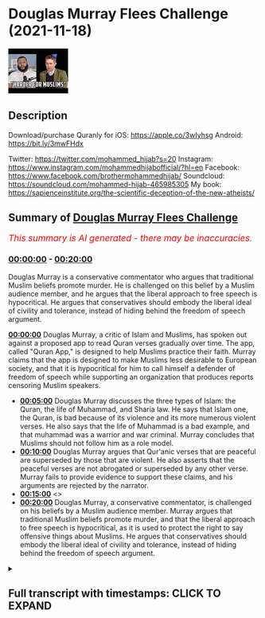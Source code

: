 # Douglas Murray Flees Challenge (2021-11-18)

![alt Douglas Murray Flees Challenge](QK2p2GdD7cs.jpg "Douglas Murray Flees Challenge")

## Description

Download/purchase Quranly for iOS: https://apple.co/3wIyhsg Android: https://bit.ly/3mwFHdx 

Twitter: https://twitter.com/mohammed_hijab?s=20
Instagram: https://www.instagram.com/mohammedhijabofficial/?hl=en
Facebook: https://www.facebook.com/brothermohammedhijab/
Soundcloud: https://soundcloud.com/mohammed-hijab-465985305
My book: https://sapienceinstitute.org/the-scientific-deception-of-the-new-atheists/

## Summary of [Douglas Murray Flees Challenge](https://www.youtube.com/watch?v=QK2p2GdD7cs)


*<span style="color:red; font-size:125%">This summary is AI generated - there may be inaccuracies</span>. [](/)*

### [00:00:00](https://www.youtube.com/watch?v=QK2p2GdD7cs&t=0) - [00:20:00](https://www.youtube.com/watch?v=QK2p2GdD7cs&t=1200)

Douglas Murray is a conservative commentator who argues that traditional Muslim beliefs promote murder. He is challenged on this belief by a Muslim audience member, and he argues that the liberal approach to free speech is hypocritical. He argues that conservatives should embody the liberal ideal of civility and tolerance, instead of hiding behind the freedom of speech argument.

**[00:00:00](https://www.youtube.com/watch?v=QK2p2GdD7cs&t=0)** Douglas Murray, a critic of Islam and Muslims, has spoken out against a proposed app to read Quran verses gradually over time. The app, called "Quran App," is designed to help Muslims practice their faith. Murray claims that the app is designed to make Muslims less desirable to European society, and that it is hypocritical for him to call himself a defender of freedom of speech while supporting an organization that produces reports censoring Muslim speakers.
* **[00:05:00](https://www.youtube.com/watch?v=QK2p2GdD7cs&t=300)** Douglas Murray discusses the three types of Islam: the Quran, the life of Muhammad, and Sharia law. He says that Islam one, the Quran, is bad because of its violence and its more numerous violent verses. He also says that the life of Muhammad is a bad example, and that muhammad was a warrior and war criminal. Murray concludes that Muslims should not follow him as a role model.
* **[00:10:00](https://www.youtube.com/watch?v=QK2p2GdD7cs&t=600)** Douglas Murray argues that Qur'anic verses that are peaceful are superseded by those that are violent. He also asserts that the peaceful verses are not abrogated or superseded by any other verse. Murray fails to provide evidence to support these claims, and his arguments are rejected by the narrator.
* **[00:15:00](https://www.youtube.com/watch?v=QK2p2GdD7cs&t=900)** <>
* **[00:20:00](https://www.youtube.com/watch?v=QK2p2GdD7cs&t=1200)** Douglas Murray, a conservative commentator, is challenged on his beliefs by a Muslim audience member. Murray argues that traditional Muslim beliefs promote murder, and that the liberal approach to free speech is hypocritical, as it is used to protect the right to say offensive things about Muslims. He argues that conservatives should embody the liberal ideal of civility and tolerance, instead of hiding behind the freedom of speech argument.

<details><summary><h2>Full transcript with timestamps: CLICK TO EXPAND</h2></summary>

[0:00:00](https://youtu.be/QK2p2GdD7cs?t=0) [Music]  
[0:00:05](https://youtu.be/QK2p2GdD7cs?t=5) go to kuala lude app inshallah the app  
[0:00:07](https://youtu.be/QK2p2GdD7cs?t=7) tracks versus pages and time spent  
[0:00:10](https://youtu.be/QK2p2GdD7cs?t=10) reading and the verses to pages function  
[0:00:12](https://youtu.be/QK2p2GdD7cs?t=12) takes you from reading a few verses a  
[0:00:14](https://youtu.be/QK2p2GdD7cs?t=14) day to a few pages a day this project is  
[0:00:17](https://youtu.be/QK2p2GdD7cs?t=17) for the real enthusiasts if there's  
[0:00:19](https://youtu.be/QK2p2GdD7cs?t=19) enough of us out there this will become  
[0:00:21](https://youtu.be/QK2p2GdD7cs?t=21) the future of quran apps and support the  
[0:00:24](https://youtu.be/QK2p2GdD7cs?t=24) project if you can inshaallah may allah  
[0:00:26](https://youtu.be/QK2p2GdD7cs?t=26) bless all of you  
[0:00:31](https://youtu.be/QK2p2GdD7cs?t=31) how are you guys doing now many of you  
[0:00:33](https://youtu.be/QK2p2GdD7cs?t=33) will be aware  
[0:00:34](https://youtu.be/QK2p2GdD7cs?t=34) many of you will be aware of the back  
[0:00:36](https://youtu.be/QK2p2GdD7cs?t=36) and forth i've had with one douglas  
[0:00:38](https://youtu.be/QK2p2GdD7cs?t=38) murray now for you who don't know this  
[0:00:40](https://youtu.be/QK2p2GdD7cs?t=40) man is a british journalist but he has  
[0:00:42](https://youtu.be/QK2p2GdD7cs?t=42) been given a platform by the likes of  
[0:00:43](https://youtu.be/QK2p2GdD7cs?t=43) the bbc the spectator he has been part  
[0:00:46](https://youtu.be/QK2p2GdD7cs?t=46) of the  
[0:00:47](https://youtu.be/QK2p2GdD7cs?t=47) neoconservative movement in britain and  
[0:00:50](https://youtu.be/QK2p2GdD7cs?t=50) in the west and has been a voice against  
[0:00:52](https://youtu.be/QK2p2GdD7cs?t=52) uh i would say islam and muslims for  
[0:00:54](https://youtu.be/QK2p2GdD7cs?t=54) some time a critic of islam and muslims  
[0:00:57](https://youtu.be/QK2p2GdD7cs?t=57) for some time in fact let me read  
[0:00:59](https://youtu.be/QK2p2GdD7cs?t=59) something to you  
[0:01:00](https://youtu.be/QK2p2GdD7cs?t=60) to give you a flavor of what this man is  
[0:01:02](https://youtu.be/QK2p2GdD7cs?t=62) all about he says conditions for muslims  
[0:01:05](https://youtu.be/QK2p2GdD7cs?t=65) in europe must be made harder across the  
[0:01:06](https://youtu.be/QK2p2GdD7cs?t=66) board he says europe must look like  
[0:01:09](https://youtu.be/QK2p2GdD7cs?t=69) a less attractive proposition  
[0:01:12](https://youtu.be/QK2p2GdD7cs?t=72) from long before we were first attacked  
[0:01:15](https://youtu.be/QK2p2GdD7cs?t=75) it should have been made plain that  
[0:01:16](https://youtu.be/QK2p2GdD7cs?t=76) people who come into europe are here  
[0:01:18](https://youtu.be/QK2p2GdD7cs?t=78) under our rules and not theirs  
[0:01:20](https://youtu.be/QK2p2GdD7cs?t=80) he says where a mosque has become a  
[0:01:22](https://youtu.be/QK2p2GdD7cs?t=82) center of hate it should be closed and  
[0:01:24](https://youtu.be/QK2p2GdD7cs?t=84) pulled down if that means that some  
[0:01:26](https://youtu.be/QK2p2GdD7cs?t=86) muslims don't have a mosque to go to  
[0:01:29](https://youtu.be/QK2p2GdD7cs?t=89) then they'll have to realize that they  
[0:01:31](https://youtu.be/QK2p2GdD7cs?t=91) aren't owed one now the first part of  
[0:01:34](https://youtu.be/QK2p2GdD7cs?t=94) that sentence  
[0:01:35](https://youtu.be/QK2p2GdD7cs?t=95) that conditions for muslims in europe  
[0:01:37](https://youtu.be/QK2p2GdD7cs?t=97) must be made harder across the board  
[0:01:39](https://youtu.be/QK2p2GdD7cs?t=99) it's  
[0:01:40](https://youtu.be/QK2p2GdD7cs?t=100) so  
[0:01:41](https://youtu.be/QK2p2GdD7cs?t=101) anti-western ideology  
[0:01:43](https://youtu.be/QK2p2GdD7cs?t=103) so  
[0:01:44](https://youtu.be/QK2p2GdD7cs?t=104) anti-enlightenment ideology if we're  
[0:01:46](https://youtu.be/QK2p2GdD7cs?t=106) talking about equality if we're talking  
[0:01:48](https://youtu.be/QK2p2GdD7cs?t=108) minority rights all of these things it  
[0:01:50](https://youtu.be/QK2p2GdD7cs?t=110) goes against those  
[0:01:53](https://youtu.be/QK2p2GdD7cs?t=113) things now i'm not asking douglas murray  
[0:01:56](https://youtu.be/QK2p2GdD7cs?t=116) to become a muslim i mean we invite all  
[0:01:59](https://youtu.be/QK2p2GdD7cs?t=119) of the world to islam to the worship of  
[0:02:01](https://youtu.be/QK2p2GdD7cs?t=121) one god of course and that it does  
[0:02:03](https://youtu.be/QK2p2GdD7cs?t=123) include douglas murray but what i would  
[0:02:06](https://youtu.be/QK2p2GdD7cs?t=126) for now at least like to see is douglas  
[0:02:08](https://youtu.be/QK2p2GdD7cs?t=128) murray being  
[0:02:10](https://youtu.be/QK2p2GdD7cs?t=130) self-consistent with his own principles  
[0:02:12](https://youtu.be/QK2p2GdD7cs?t=132) because this is a man who i  
[0:02:15](https://youtu.be/QK2p2GdD7cs?t=135) i'm going to have to say as it is  
[0:02:17](https://youtu.be/QK2p2GdD7cs?t=137) is nothing but a hypocrite he is a  
[0:02:20](https://youtu.be/QK2p2GdD7cs?t=140) hypocrite  
[0:02:21](https://youtu.be/QK2p2GdD7cs?t=141) he makes himself out to be some kind of  
[0:02:23](https://youtu.be/QK2p2GdD7cs?t=143) a bastion  
[0:02:25](https://youtu.be/QK2p2GdD7cs?t=145) for freedom of speech and expression but  
[0:02:27](https://youtu.be/QK2p2GdD7cs?t=147) he's a co-founder of  
[0:02:29](https://youtu.be/QK2p2GdD7cs?t=149) an organization called the henry jackson  
[0:02:32](https://youtu.be/QK2p2GdD7cs?t=152) organization  
[0:02:33](https://youtu.be/QK2p2GdD7cs?t=153) he's the co-founder of an organization  
[0:02:35](https://youtu.be/QK2p2GdD7cs?t=155) that produces reports on a yearly basis  
[0:02:39](https://youtu.be/QK2p2GdD7cs?t=159) and these reports in fact are an attempt  
[0:02:43](https://youtu.be/QK2p2GdD7cs?t=163) to  
[0:02:44](https://youtu.be/QK2p2GdD7cs?t=164) account organizations which have muslim  
[0:02:48](https://youtu.be/QK2p2GdD7cs?t=168) speakers  
[0:02:49](https://youtu.be/QK2p2GdD7cs?t=169) in universities and he states or not him  
[0:02:52](https://youtu.be/QK2p2GdD7cs?t=172) but the report states for example  
[0:02:54](https://youtu.be/QK2p2GdD7cs?t=174) extremist hate preachers have  
[0:02:57](https://youtu.be/QK2p2GdD7cs?t=177) near unfettered access to students  
[0:03:00](https://youtu.be/QK2p2GdD7cs?t=180) and by that of course he means with his  
[0:03:02](https://youtu.be/QK2p2GdD7cs?t=182) understanding of  
[0:03:03](https://youtu.be/QK2p2GdD7cs?t=183) extremism  
[0:03:05](https://youtu.be/QK2p2GdD7cs?t=185) anything that goes against western  
[0:03:07](https://youtu.be/QK2p2GdD7cs?t=187) ideological or enlightenment values so  
[0:03:09](https://youtu.be/QK2p2GdD7cs?t=189) you see here this is really it's  
[0:03:11](https://youtu.be/QK2p2GdD7cs?t=191) enraging it's enraging how these  
[0:03:15](https://youtu.be/QK2p2GdD7cs?t=195) individuals that speak about freedom of  
[0:03:17](https://youtu.be/QK2p2GdD7cs?t=197) speech  
[0:03:18](https://youtu.be/QK2p2GdD7cs?t=198) are attempting  
[0:03:20](https://youtu.be/QK2p2GdD7cs?t=200) to do actions words or have words and  
[0:03:22](https://youtu.be/QK2p2GdD7cs?t=202) actions  
[0:03:23](https://youtu.be/QK2p2GdD7cs?t=203) do produce reports which have the net  
[0:03:26](https://youtu.be/QK2p2GdD7cs?t=206) effect and entailment of curtailing  
[0:03:29](https://youtu.be/QK2p2GdD7cs?t=209) freedom of speech for a minority group  
[0:03:33](https://youtu.be/QK2p2GdD7cs?t=213) which is the muslims he in fact or not  
[0:03:35](https://youtu.be/QK2p2GdD7cs?t=215) him but the report states  
[0:03:38](https://youtu.be/QK2p2GdD7cs?t=218) that failure by university to apply  
[0:03:41](https://youtu.be/QK2p2GdD7cs?t=221) there's been a failure by university to  
[0:03:43](https://youtu.be/QK2p2GdD7cs?t=223) apply prevent duties now for those who  
[0:03:45](https://youtu.be/QK2p2GdD7cs?t=225) don't know or maybe live abroad prevent  
[0:03:47](https://youtu.be/QK2p2GdD7cs?t=227) is the government's counter-terrorism  
[0:03:49](https://youtu.be/QK2p2GdD7cs?t=229) strategy so here we have a situation  
[0:03:52](https://youtu.be/QK2p2GdD7cs?t=232) where the henry jackson society which is  
[0:03:54](https://youtu.be/QK2p2GdD7cs?t=234) co-founded by douglas murray is  
[0:03:56](https://youtu.be/QK2p2GdD7cs?t=236) producing these reports and these  
[0:03:59](https://youtu.be/QK2p2GdD7cs?t=239) reports aim to vilify label or otherwise  
[0:04:03](https://youtu.be/QK2p2GdD7cs?t=243) cancel  
[0:04:04](https://youtu.be/QK2p2GdD7cs?t=244) yes  
[0:04:05](https://youtu.be/QK2p2GdD7cs?t=245) cancel  
[0:04:06](https://youtu.be/QK2p2GdD7cs?t=246) muslim speakers traditionalist orthodox  
[0:04:09](https://youtu.be/QK2p2GdD7cs?t=249) speakers  
[0:04:10](https://youtu.be/QK2p2GdD7cs?t=250) from speaking in universities because  
[0:04:12](https://youtu.be/QK2p2GdD7cs?t=252) they're afraid that they have quote  
[0:04:14](https://youtu.be/QK2p2GdD7cs?t=254) unfettered access to students  
[0:04:17](https://youtu.be/QK2p2GdD7cs?t=257) students were talking about what age 18  
[0:04:19](https://youtu.be/QK2p2GdD7cs?t=259) to 21 adult students  
[0:04:21](https://youtu.be/QK2p2GdD7cs?t=261) so in this situation here  
[0:04:24](https://youtu.be/QK2p2GdD7cs?t=264) clearly murray and co  
[0:04:26](https://youtu.be/QK2p2GdD7cs?t=266) are using  
[0:04:27](https://youtu.be/QK2p2GdD7cs?t=267) the guise of terrorism to vilify a  
[0:04:30](https://youtu.be/QK2p2GdD7cs?t=270) community and to inhibit freedom of  
[0:04:34](https://youtu.be/QK2p2GdD7cs?t=274) speech  
[0:04:35](https://youtu.be/QK2p2GdD7cs?t=275) don't talk to me about freedom of speech  
[0:04:38](https://youtu.be/QK2p2GdD7cs?t=278) what kind of censoring is this  
[0:04:41](https://youtu.be/QK2p2GdD7cs?t=281) you coward you are a coward  
[0:04:43](https://youtu.be/QK2p2GdD7cs?t=283) and this is you know why it's clear to  
[0:04:45](https://youtu.be/QK2p2GdD7cs?t=285) me that you are a coward and that you  
[0:04:47](https://youtu.be/QK2p2GdD7cs?t=287) are afraid of public engagement and  
[0:04:49](https://youtu.be/QK2p2GdD7cs?t=289) debate  
[0:04:50](https://youtu.be/QK2p2GdD7cs?t=290) because when it came to me challenging  
[0:04:52](https://youtu.be/QK2p2GdD7cs?t=292) you on twitter for a discussion  
[0:04:55](https://youtu.be/QK2p2GdD7cs?t=295) when i came to challenge you on twitter  
[0:04:57](https://youtu.be/QK2p2GdD7cs?t=297) for a discussion or debate let's be  
[0:04:59](https://youtu.be/QK2p2GdD7cs?t=299) straightforward with you because we  
[0:05:00](https://youtu.be/QK2p2GdD7cs?t=300) don't see i  
[0:05:01](https://youtu.be/QK2p2GdD7cs?t=301) what did you say you made the excuses  
[0:05:04](https://youtu.be/QK2p2GdD7cs?t=304) you call me anti-semitic you call me all  
[0:05:05](https://youtu.be/QK2p2GdD7cs?t=305) these words because i'm anti-zionist  
[0:05:08](https://youtu.be/QK2p2GdD7cs?t=308) because i am pro-palestinian unashamedly  
[0:05:11](https://youtu.be/QK2p2GdD7cs?t=311) so  
[0:05:12](https://youtu.be/QK2p2GdD7cs?t=312) you will never find a statement of mine  
[0:05:14](https://youtu.be/QK2p2GdD7cs?t=314) and the whole public record which  
[0:05:16](https://youtu.be/QK2p2GdD7cs?t=316) amounts to anti-semitism but you cowered  
[0:05:19](https://youtu.be/QK2p2GdD7cs?t=319) even if i was a fully fledged  
[0:05:22](https://youtu.be/QK2p2GdD7cs?t=322) anti-semite and hated jews  
[0:05:24](https://youtu.be/QK2p2GdD7cs?t=324) which we believe in islam it's not  
[0:05:26](https://youtu.be/QK2p2GdD7cs?t=326) possible to do or you shouldn't do  
[0:05:27](https://youtu.be/QK2p2GdD7cs?t=327) because the prophet himself married the  
[0:05:29](https://youtu.be/QK2p2GdD7cs?t=329) jews i fear  
[0:05:30](https://youtu.be/QK2p2GdD7cs?t=330) you didn't know that did you and he even  
[0:05:32](https://youtu.be/QK2p2GdD7cs?t=332) he condemned anti-semitism which i have  
[0:05:35](https://youtu.be/QK2p2GdD7cs?t=335) videos on my channel doing the same  
[0:05:37](https://youtu.be/QK2p2GdD7cs?t=337) thing  
[0:05:38](https://youtu.be/QK2p2GdD7cs?t=338) but if this is your excuse why are you  
[0:05:40](https://youtu.be/QK2p2GdD7cs?t=340) discussing with anjim chowdhury  
[0:05:42](https://youtu.be/QK2p2GdD7cs?t=342) let's take a picture let's take a look  
[0:05:44](https://youtu.be/QK2p2GdD7cs?t=344) at a picture of you discussing with  
[0:05:45](https://youtu.be/QK2p2GdD7cs?t=345) anjim chowdhury  
[0:05:47](https://youtu.be/QK2p2GdD7cs?t=347) anjem chowdhury is widely recognized in  
[0:05:49](https://youtu.be/QK2p2GdD7cs?t=349) the muslim community as someone who  
[0:05:52](https://youtu.be/QK2p2GdD7cs?t=352) belongs to the radical fringes someone  
[0:05:55](https://youtu.be/QK2p2GdD7cs?t=355) who has not condemned isis not condemned  
[0:05:58](https://youtu.be/QK2p2GdD7cs?t=358) al-qaeda not condemned these groups in  
[0:06:01](https://youtu.be/QK2p2GdD7cs?t=361) many ways as sympathetic to those groups  
[0:06:04](https://youtu.be/QK2p2GdD7cs?t=364) and you have you have had a discussion  
[0:06:06](https://youtu.be/QK2p2GdD7cs?t=366) with him but you with me  
[0:06:09](https://youtu.be/QK2p2GdD7cs?t=369) what now you're getting cold feet you're  
[0:06:10](https://youtu.be/QK2p2GdD7cs?t=370) getting a bit scared  
[0:06:12](https://youtu.be/QK2p2GdD7cs?t=372) what is your excuse  
[0:06:13](https://youtu.be/QK2p2GdD7cs?t=373) that i'm not qualified  
[0:06:15](https://youtu.be/QK2p2GdD7cs?t=375) i think you'll find that i'm much more  
[0:06:17](https://youtu.be/QK2p2GdD7cs?t=377) qualified on these topics than you are  
[0:06:19](https://youtu.be/QK2p2GdD7cs?t=379) especially islam what are your  
[0:06:20](https://youtu.be/QK2p2GdD7cs?t=380) qualifications in islam  
[0:06:22](https://youtu.be/QK2p2GdD7cs?t=382) what are your qualifications in islam  
[0:06:25](https://youtu.be/QK2p2GdD7cs?t=385) what is your training in islam  
[0:06:28](https://youtu.be/QK2p2GdD7cs?t=388) what background you've written two books  
[0:06:30](https://youtu.be/QK2p2GdD7cs?t=390) to my knowledge about islam but what is  
[0:06:32](https://youtu.be/QK2p2GdD7cs?t=392) your qualification to speak about such a  
[0:06:34](https://youtu.be/QK2p2GdD7cs?t=394) topic like theology  
[0:06:36](https://youtu.be/QK2p2GdD7cs?t=396) huh tell me now  
[0:06:38](https://youtu.be/QK2p2GdD7cs?t=398) you come to me humbly as a student  
[0:06:41](https://youtu.be/QK2p2GdD7cs?t=401) that's the only relationship you can  
[0:06:43](https://youtu.be/QK2p2GdD7cs?t=403) have with me when it comes to the  
[0:06:44](https://youtu.be/QK2p2GdD7cs?t=404) religion of islam you come to me humbly  
[0:06:47](https://youtu.be/QK2p2GdD7cs?t=407) cross-legged  
[0:06:49](https://youtu.be/QK2p2GdD7cs?t=409) as a student in front of me and i will  
[0:06:51](https://youtu.be/QK2p2GdD7cs?t=411) tell you about islam the rulings the  
[0:06:53](https://youtu.be/QK2p2GdD7cs?t=413) books that i've memorized the language  
[0:06:55](https://youtu.be/QK2p2GdD7cs?t=415) that i know  
[0:06:56](https://youtu.be/QK2p2GdD7cs?t=416) the years that i've spent in the islamic  
[0:06:58](https://youtu.be/QK2p2GdD7cs?t=418) seminary and the degrees that i've  
[0:06:59](https://youtu.be/QK2p2GdD7cs?t=419) acquired you're not in my league on  
[0:07:01](https://youtu.be/QK2p2GdD7cs?t=421) these issues don't even pretend to be  
[0:07:03](https://youtu.be/QK2p2GdD7cs?t=423) and how dare you try and attack the  
[0:07:05](https://youtu.be/QK2p2GdD7cs?t=425) quran and say the book the measly  
[0:07:07](https://youtu.be/QK2p2GdD7cs?t=427) pathetic little book that you have  
[0:07:10](https://youtu.be/QK2p2GdD7cs?t=430) produced  
[0:07:12](https://youtu.be/QK2p2GdD7cs?t=432) apparently he says it's uh it's more  
[0:07:14](https://youtu.be/QK2p2GdD7cs?t=434) bought than the quran  
[0:07:17](https://youtu.be/QK2p2GdD7cs?t=437) it's it's  
[0:07:18](https://youtu.be/QK2p2GdD7cs?t=438) people are buying it more than the quran  
[0:07:19](https://youtu.be/QK2p2GdD7cs?t=439) are you that  
[0:07:21](https://youtu.be/QK2p2GdD7cs?t=441) sorry mentally  
[0:07:22](https://youtu.be/QK2p2GdD7cs?t=442) slow  
[0:07:24](https://youtu.be/QK2p2GdD7cs?t=444) do you think people buy the quran on  
[0:07:26](https://youtu.be/QK2p2GdD7cs?t=446) amazon  
[0:07:27](https://youtu.be/QK2p2GdD7cs?t=447) this is the tweet he put up you can  
[0:07:28](https://youtu.be/QK2p2GdD7cs?t=448) check it on the twitter this guy he  
[0:07:30](https://youtu.be/QK2p2GdD7cs?t=450) thinks that his book is being read by  
[0:07:32](https://youtu.be/QK2p2GdD7cs?t=452) muslims or by other people as much and  
[0:07:34](https://youtu.be/QK2p2GdD7cs?t=454) or  
[0:07:35](https://youtu.be/QK2p2GdD7cs?t=455) maybe the same amount as the quran are  
[0:07:37](https://youtu.be/QK2p2GdD7cs?t=457) you a fool are you literally a fool  
[0:07:40](https://youtu.be/QK2p2GdD7cs?t=460) this book is being one of the most  
[0:07:42](https://youtu.be/QK2p2GdD7cs?t=462) memorized no it is the most memorized  
[0:07:43](https://youtu.be/QK2p2GdD7cs?t=463) book in the world  
[0:07:45](https://youtu.be/QK2p2GdD7cs?t=465) children memorize it and you're talking  
[0:07:47](https://youtu.be/QK2p2GdD7cs?t=467) about your measly little book that you  
[0:07:49](https://youtu.be/QK2p2GdD7cs?t=469) put on amazon  
[0:07:51](https://youtu.be/QK2p2GdD7cs?t=471) anyway let's move on to something else  
[0:07:53](https://youtu.be/QK2p2GdD7cs?t=473) let's move on to what you actually say  
[0:07:55](https://youtu.be/QK2p2GdD7cs?t=475) about islam let me expose your ignorance  
[0:07:57](https://youtu.be/QK2p2GdD7cs?t=477) further because it's not just islam and  
[0:07:59](https://youtu.be/QK2p2GdD7cs?t=479) theology that you have a uh inhibition  
[0:08:03](https://youtu.be/QK2p2GdD7cs?t=483) you have a weakness in but you have an  
[0:08:05](https://youtu.be/QK2p2GdD7cs?t=485) inhibition and you have a weakness when  
[0:08:07](https://youtu.be/QK2p2GdD7cs?t=487) it relates to the humanities in your  
[0:08:09](https://youtu.be/QK2p2GdD7cs?t=489) book  
[0:08:10](https://youtu.be/QK2p2GdD7cs?t=490) uh the strange death of europe you refer  
[0:08:14](https://youtu.be/QK2p2GdD7cs?t=494) to as conjuring a careful new version of  
[0:08:16](https://youtu.be/QK2p2GdD7cs?t=496) history which flies in the face of all  
[0:08:19](https://youtu.be/QK2p2GdD7cs?t=499) historical scholarships practically all  
[0:08:20](https://youtu.be/QK2p2GdD7cs?t=500) historical scholarship we're not saying  
[0:08:22](https://youtu.be/QK2p2GdD7cs?t=502) that the whole time in spain was good  
[0:08:24](https://youtu.be/QK2p2GdD7cs?t=504) you had the al-wahidu  
[0:08:25](https://youtu.be/QK2p2GdD7cs?t=505) but to try and uh  
[0:08:28](https://youtu.be/QK2p2GdD7cs?t=508) imply  
[0:08:29](https://youtu.be/QK2p2GdD7cs?t=509) that there was intolerance throughout  
[0:08:30](https://youtu.be/QK2p2GdD7cs?t=510) the whole time period when islam was in  
[0:08:32](https://youtu.be/QK2p2GdD7cs?t=512) spain is foolishness and a historical  
[0:08:34](https://youtu.be/QK2p2GdD7cs?t=514) understanding  
[0:08:35](https://youtu.be/QK2p2GdD7cs?t=515) on anyone's understanding  
[0:08:38](https://youtu.be/QK2p2GdD7cs?t=518) and you you make blunders historical  
[0:08:40](https://youtu.be/QK2p2GdD7cs?t=520) blunders you say  
[0:08:41](https://youtu.be/QK2p2GdD7cs?t=521) europe was never  
[0:08:42](https://youtu.be/QK2p2GdD7cs?t=522) a continent of islam what are you  
[0:08:44](https://youtu.be/QK2p2GdD7cs?t=524) talking about  
[0:08:45](https://youtu.be/QK2p2GdD7cs?t=525) we have europe as you have spain as the  
[0:08:47](https://youtu.be/QK2p2GdD7cs?t=527) example you have sicily as another  
[0:08:49](https://youtu.be/QK2p2GdD7cs?t=529) example and you have other places which  
[0:08:51](https://youtu.be/QK2p2GdD7cs?t=531) the ottoman empire had control over as  
[0:08:53](https://youtu.be/QK2p2GdD7cs?t=533) other examples as well are you that  
[0:08:56](https://youtu.be/QK2p2GdD7cs?t=536) are you literally that foolish  
[0:08:58](https://youtu.be/QK2p2GdD7cs?t=538) are you literally that foolish why are  
[0:09:00](https://youtu.be/QK2p2GdD7cs?t=540) you speaking about things which you have  
[0:09:02](https://youtu.be/QK2p2GdD7cs?t=542) no idea about  
[0:09:03](https://youtu.be/QK2p2GdD7cs?t=543) on this point let's take a look at what  
[0:09:05](https://youtu.be/QK2p2GdD7cs?t=545) you've said about islam let's say islam  
[0:09:07](https://youtu.be/QK2p2GdD7cs?t=547) is a very very complex thing  
[0:09:10](https://youtu.be/QK2p2GdD7cs?t=550) and the best way i can do this in the  
[0:09:12](https://youtu.be/QK2p2GdD7cs?t=552) very short time i have is that you have  
[0:09:14](https://youtu.be/QK2p2GdD7cs?t=554) three islams islam one two and three  
[0:09:16](https://youtu.be/QK2p2GdD7cs?t=556) islam one the quran and the life of  
[0:09:18](https://youtu.be/QK2p2GdD7cs?t=558) muhammad and the hadith islam to the  
[0:09:20](https://youtu.be/QK2p2GdD7cs?t=560) tradition of the sharia islam three what  
[0:09:23](https://youtu.be/QK2p2GdD7cs?t=563) muslims do now the first of those things  
[0:09:25](https://youtu.be/QK2p2GdD7cs?t=565) islam the quran and so on is bad  
[0:09:29](https://youtu.be/QK2p2GdD7cs?t=569) it is bad  
[0:09:30](https://youtu.be/QK2p2GdD7cs?t=570) there is a lot of violence in it and  
[0:09:33](https://youtu.be/QK2p2GdD7cs?t=573) what's worse the peaceful verses are  
[0:09:35](https://youtu.be/QK2p2GdD7cs?t=575) superseded by the violent verses  
[0:09:38](https://youtu.be/QK2p2GdD7cs?t=578) the violent verses also sadly are more  
[0:09:40](https://youtu.be/QK2p2GdD7cs?t=580) numerous in number then you've got the  
[0:09:42](https://youtu.be/QK2p2GdD7cs?t=582) life of muhammad again a bad man a very  
[0:09:45](https://youtu.be/QK2p2GdD7cs?t=585) bad man it has to be not a great role  
[0:09:47](https://youtu.be/QK2p2GdD7cs?t=587) model if you look at it uh it takes  
[0:09:50](https://youtu.be/QK2p2GdD7cs?t=590) child brides abuses a small girl  
[0:09:53](https://youtu.be/QK2p2GdD7cs?t=593) multiple wives uh himself a warrior  
[0:09:56](https://youtu.be/QK2p2GdD7cs?t=596) himself a war criminal himself beheads  
[0:09:58](https://youtu.be/QK2p2GdD7cs?t=598) uh  
[0:09:59](https://youtu.be/QK2p2GdD7cs?t=599) jews  
[0:10:00](https://youtu.be/QK2p2GdD7cs?t=600) this i would have thought would be a  
[0:10:01](https://youtu.be/QK2p2GdD7cs?t=601) signal of not great peacefulness so he  
[0:10:04](https://youtu.be/QK2p2GdD7cs?t=604) makes a series of as you saw with that  
[0:10:06](https://youtu.be/QK2p2GdD7cs?t=606) clip here  
[0:10:07](https://youtu.be/QK2p2GdD7cs?t=607) this  
[0:10:08](https://youtu.be/QK2p2GdD7cs?t=608) man  
[0:10:09](https://youtu.be/QK2p2GdD7cs?t=609) makes a series of claims about islam and  
[0:10:12](https://youtu.be/QK2p2GdD7cs?t=612) this is the video he sent me by the way  
[0:10:13](https://youtu.be/QK2p2GdD7cs?t=613) on twitter he said this is why i speak  
[0:10:15](https://youtu.be/QK2p2GdD7cs?t=615) about islam as if to shobot to  
[0:10:16](https://youtu.be/QK2p2GdD7cs?t=616) grandstand to show me something i didn't  
[0:10:18](https://youtu.be/QK2p2GdD7cs?t=618) know  
[0:10:21](https://youtu.be/QK2p2GdD7cs?t=621) and this is what you have to present  
[0:10:23](https://youtu.be/QK2p2GdD7cs?t=623) blunder after blunder of the blunder  
[0:10:25](https://youtu.be/QK2p2GdD7cs?t=625) let's go over each one of them he said  
[0:10:27](https://youtu.be/QK2p2GdD7cs?t=627) the quran is bad that's an assertion and  
[0:10:30](https://youtu.be/QK2p2GdD7cs?t=630) this is a static aesthetic value  
[0:10:31](https://youtu.be/QK2p2GdD7cs?t=631) judgment and it's not based on evidence  
[0:10:34](https://youtu.be/QK2p2GdD7cs?t=634) so i will not even um dignify that with  
[0:10:36](https://youtu.be/QK2p2GdD7cs?t=636) a response he states the peaceful verses  
[0:10:39](https://youtu.be/QK2p2GdD7cs?t=639) are superseded by the violent ones  
[0:10:41](https://youtu.be/QK2p2GdD7cs?t=641) that's not true in its entirety in fact  
[0:10:44](https://youtu.be/QK2p2GdD7cs?t=644) that's not true at all you have verses  
[0:10:47](https://youtu.be/QK2p2GdD7cs?t=647) like chapter 60 verse 8.  
[0:10:59](https://youtu.be/QK2p2GdD7cs?t=659) 60 verse 8 that allah does not forbid  
[0:11:01](https://youtu.be/QK2p2GdD7cs?t=661) you to be good with those non-muslims  
[0:11:03](https://youtu.be/QK2p2GdD7cs?t=663) who have not tried to kill you and not  
[0:11:05](https://youtu.be/QK2p2GdD7cs?t=665) try to kick you out of your homes that  
[0:11:07](https://youtu.be/QK2p2GdD7cs?t=667) you be good with them and you be just  
[0:11:08](https://youtu.be/QK2p2GdD7cs?t=668) with them because allah he loves the  
[0:11:09](https://youtu.be/QK2p2GdD7cs?t=669) just  
[0:11:10](https://youtu.be/QK2p2GdD7cs?t=670) that's not abrogated and it's not  
[0:11:12](https://youtu.be/QK2p2GdD7cs?t=672) superseded by any verse is it peaceful  
[0:11:14](https://youtu.be/QK2p2GdD7cs?t=674) yes or no you answer me my questions  
[0:11:17](https://youtu.be/QK2p2GdD7cs?t=677) since you're the one making the claims  
[0:11:19](https://youtu.be/QK2p2GdD7cs?t=679) yeah you answer my questions now because  
[0:11:21](https://youtu.be/QK2p2GdD7cs?t=681) imagine if you are right in front of me  
[0:11:23](https://youtu.be/QK2p2GdD7cs?t=683) you're talking about my body he was  
[0:11:25](https://youtu.be/QK2p2GdD7cs?t=685) trying to body shame me the guy was  
[0:11:26](https://youtu.be/QK2p2GdD7cs?t=686) trying to talk about my body this  
[0:11:29](https://youtu.be/QK2p2GdD7cs?t=689) you're trying to talk about me and even  
[0:11:31](https://youtu.be/QK2p2GdD7cs?t=691) your followers were saying actually  
[0:11:33](https://youtu.be/QK2p2GdD7cs?t=693) you know i think you know  
[0:11:34](https://youtu.be/QK2p2GdD7cs?t=694) anyways i'm not going to say anything  
[0:11:36](https://youtu.be/QK2p2GdD7cs?t=696) but you can go and see on twitter what  
[0:11:37](https://youtu.be/QK2p2GdD7cs?t=697) his followers were saying  
[0:11:39](https://youtu.be/QK2p2GdD7cs?t=699) what your boyfriend maybe have been  
[0:11:41](https://youtu.be/QK2p2GdD7cs?t=701) saying and other people  
[0:11:43](https://youtu.be/QK2p2GdD7cs?t=703) but anyway the first thing you say is  
[0:11:44](https://youtu.be/QK2p2GdD7cs?t=704) that the the verses of the quran  
[0:11:47](https://youtu.be/QK2p2GdD7cs?t=707) are superseded the peaceful ones yeah  
[0:11:50](https://youtu.be/QK2p2GdD7cs?t=710) so is this a peaceful verse or not  
[0:11:51](https://youtu.be/QK2p2GdD7cs?t=711) chapter 60 verse 8  
[0:11:53](https://youtu.be/QK2p2GdD7cs?t=713) answer me the question  
[0:11:55](https://youtu.be/QK2p2GdD7cs?t=715) what about chapter 4 verse 90  
[0:12:06](https://youtu.be/QK2p2GdD7cs?t=726) except for the ones  
[0:12:08](https://youtu.be/QK2p2GdD7cs?t=728) that they come to you and there's a  
[0:12:09](https://youtu.be/QK2p2GdD7cs?t=729) peace treaty between you uh you too or  
[0:12:12](https://youtu.be/QK2p2GdD7cs?t=732) that you and all that they've come with  
[0:12:14](https://youtu.be/QK2p2GdD7cs?t=734) peace  
[0:12:15](https://youtu.be/QK2p2GdD7cs?t=735) this is not abrogated this verse is not  
[0:12:17](https://youtu.be/QK2p2GdD7cs?t=737) abrogated  
[0:12:26](https://youtu.be/QK2p2GdD7cs?t=746) fight those who fight you and do not go  
[0:12:29](https://youtu.be/QK2p2GdD7cs?t=749) across the bounds do not transgress the  
[0:12:30](https://youtu.be/QK2p2GdD7cs?t=750) bounds because allah does not like those  
[0:12:32](https://youtu.be/QK2p2GdD7cs?t=752) who transgress the bounds  
[0:12:35](https://youtu.be/QK2p2GdD7cs?t=755) is that superseded is that abrogated  
[0:12:38](https://youtu.be/QK2p2GdD7cs?t=758) this is my these are my questions i mean  
[0:12:41](https://youtu.be/QK2p2GdD7cs?t=761) you tell me if you  
[0:12:43](https://youtu.be/QK2p2GdD7cs?t=763) when the prophet muhammad said  
[0:12:50](https://youtu.be/QK2p2GdD7cs?t=770) that whoever kills a non-combatant  
[0:12:52](https://youtu.be/QK2p2GdD7cs?t=772) non-believer will not smell the  
[0:12:53](https://youtu.be/QK2p2GdD7cs?t=773) fragrance of heaven has that been  
[0:12:55](https://youtu.be/QK2p2GdD7cs?t=775) abrogated my question is  
[0:12:57](https://youtu.be/QK2p2GdD7cs?t=777) the answer is no the prophet told us  
[0:13:00](https://youtu.be/QK2p2GdD7cs?t=780) which you won't find in jewish or judah  
[0:13:02](https://youtu.be/QK2p2GdD7cs?t=782) christian tradition very clear  
[0:13:05](https://youtu.be/QK2p2GdD7cs?t=785) if you if you go to war do not kill the  
[0:13:06](https://youtu.be/QK2p2GdD7cs?t=786) old person the woman the chil the child  
[0:13:08](https://youtu.be/QK2p2GdD7cs?t=788) mckenna alejandr  
[0:13:10](https://youtu.be/QK2p2GdD7cs?t=790) he said about a woman it's not for this  
[0:13:12](https://youtu.be/QK2p2GdD7cs?t=792) woman it's a woman dead in the  
[0:13:13](https://youtu.be/QK2p2GdD7cs?t=793) battlefield it's not for her to be  
[0:13:14](https://youtu.be/QK2p2GdD7cs?t=794) killed  
[0:13:17](https://youtu.be/QK2p2GdD7cs?t=797) he reiterated the same commands so these  
[0:13:20](https://youtu.be/QK2p2GdD7cs?t=800) are just  
[0:13:21](https://youtu.be/QK2p2GdD7cs?t=801) old orientalist tropes misconceptions  
[0:13:24](https://youtu.be/QK2p2GdD7cs?t=804) which unfortunately because you have  
[0:13:26](https://youtu.be/QK2p2GdD7cs?t=806) been reading bernard lewis and ibn raqqa  
[0:13:29](https://youtu.be/QK2p2GdD7cs?t=809) who is not a school you mentioned he's a  
[0:13:30](https://youtu.be/QK2p2GdD7cs?t=810) scholar he's not a scholar but lewis is  
[0:13:31](https://youtu.be/QK2p2GdD7cs?t=811) a historian what's he got to do with  
[0:13:33](https://youtu.be/QK2p2GdD7cs?t=813) theology of islam  
[0:13:34](https://youtu.be/QK2p2GdD7cs?t=814) so you don't even know how to quote  
[0:13:36](https://youtu.be/QK2p2GdD7cs?t=816) proper authorities on these points  
[0:13:39](https://youtu.be/QK2p2GdD7cs?t=819) yeah  
[0:13:40](https://youtu.be/QK2p2GdD7cs?t=820) because you've been reading these people  
[0:13:41](https://youtu.be/QK2p2GdD7cs?t=821) you don't know how to nuance the  
[0:13:43](https://youtu.be/QK2p2GdD7cs?t=823) discussion you have become ignorant you  
[0:13:45](https://youtu.be/QK2p2GdD7cs?t=825) are ignorant you don't know how to  
[0:13:47](https://youtu.be/QK2p2GdD7cs?t=827) access primary source material you don't  
[0:13:49](https://youtu.be/QK2p2GdD7cs?t=829) know how to be honest with the sources  
[0:13:51](https://youtu.be/QK2p2GdD7cs?t=831) and when you try your best you fail  
[0:13:54](https://youtu.be/QK2p2GdD7cs?t=834) look you've just stated two sentences  
[0:13:56](https://youtu.be/QK2p2GdD7cs?t=836) about islam and the only thing that i  
[0:13:58](https://youtu.be/QK2p2GdD7cs?t=838) see you speaking about the religion  
[0:13:59](https://youtu.be/QK2p2GdD7cs?t=839) directly and you've already made two  
[0:14:01](https://youtu.be/QK2p2GdD7cs?t=841) mistakes  
[0:14:02](https://youtu.be/QK2p2GdD7cs?t=842) let's go on though  
[0:14:05](https://youtu.be/QK2p2GdD7cs?t=845) you say that  
[0:14:07](https://youtu.be/QK2p2GdD7cs?t=847) there are more basically the violent  
[0:14:09](https://youtu.be/QK2p2GdD7cs?t=849) verses  
[0:14:10](https://youtu.be/QK2p2GdD7cs?t=850) are more numerous than the the peaceful  
[0:14:12](https://youtu.be/QK2p2GdD7cs?t=852) ones there's  
[0:14:13](https://youtu.be/QK2p2GdD7cs?t=853) 6236 verses of the quran  
[0:14:16](https://youtu.be/QK2p2GdD7cs?t=856) now i don't know  
[0:14:17](https://youtu.be/QK2p2GdD7cs?t=857) have you read the the translation of the  
[0:14:19](https://youtu.be/QK2p2GdD7cs?t=859) meanings of the quran because if you  
[0:14:21](https://youtu.be/QK2p2GdD7cs?t=861) have it's impossible to come to that  
[0:14:23](https://youtu.be/QK2p2GdD7cs?t=863) conclusion  
[0:14:24](https://youtu.be/QK2p2GdD7cs?t=864) it is impossible to come to that  
[0:14:26](https://youtu.be/QK2p2GdD7cs?t=866) conclusion are you telling me of a ratio  
[0:14:29](https://youtu.be/QK2p2GdD7cs?t=869) that the violent verses are more than  
[0:14:31](https://youtu.be/QK2p2GdD7cs?t=871) the non-violent verses in the quran then  
[0:14:33](https://youtu.be/QK2p2GdD7cs?t=873) you've you maybe have been reading the  
[0:14:35](https://youtu.be/QK2p2GdD7cs?t=875) art of war not the quran  
[0:14:37](https://youtu.be/QK2p2GdD7cs?t=877) you've been reading another book  
[0:14:39](https://youtu.be/QK2p2GdD7cs?t=879) this is a foolish statement that no one  
[0:14:41](https://youtu.be/QK2p2GdD7cs?t=881) who has read the quran even the  
[0:14:42](https://youtu.be/QK2p2GdD7cs?t=882) translations of the meanings of would  
[0:14:44](https://youtu.be/QK2p2GdD7cs?t=884) ever make you you're ignorant how dare  
[0:14:47](https://youtu.be/QK2p2GdD7cs?t=887) you even think that you can debate me  
[0:14:49](https://youtu.be/QK2p2GdD7cs?t=889) you can speak to me you're not qualified  
[0:14:51](https://youtu.be/QK2p2GdD7cs?t=891) you're not you're not even that popular  
[0:14:53](https://youtu.be/QK2p2GdD7cs?t=893) to be honest let's be honest who are you  
[0:14:54](https://youtu.be/QK2p2GdD7cs?t=894) anyway who are you to try and step up  
[0:14:56](https://youtu.be/QK2p2GdD7cs?t=896) like this who are you  
[0:14:58](https://youtu.be/QK2p2GdD7cs?t=898) of all you respect and you come and talk  
[0:14:59](https://youtu.be/QK2p2GdD7cs?t=899) about islam you talk about muslims need  
[0:15:01](https://youtu.be/QK2p2GdD7cs?t=901) to be treated  
[0:15:03](https://youtu.be/QK2p2GdD7cs?t=903) in this way and that way in the other  
[0:15:04](https://youtu.be/QK2p2GdD7cs?t=904) way  
[0:15:05](https://youtu.be/QK2p2GdD7cs?t=905) that they are ticking time bombs that's  
[0:15:06](https://youtu.be/QK2p2GdD7cs?t=906) another quote of his by the way they're  
[0:15:07](https://youtu.be/QK2p2GdD7cs?t=907) a demographic ticking time bomb  
[0:15:10](https://youtu.be/QK2p2GdD7cs?t=910) well i'll tell you what we're an  
[0:15:12](https://youtu.be/QK2p2GdD7cs?t=912) intellectual you're an intellectual  
[0:15:13](https://youtu.be/QK2p2GdD7cs?t=913) ticking time bomb because now you're  
[0:15:15](https://youtu.be/QK2p2GdD7cs?t=915) starting to implode upon yourself  
[0:15:18](https://youtu.be/QK2p2GdD7cs?t=918) you are starting to implode upon  
[0:15:19](https://youtu.be/QK2p2GdD7cs?t=919) yourself and you're continuing to do  
[0:15:21](https://youtu.be/QK2p2GdD7cs?t=921) that now  
[0:15:23](https://youtu.be/QK2p2GdD7cs?t=923) then you say the life of muhammad he was  
[0:15:25](https://youtu.be/QK2p2GdD7cs?t=925) a bad man or another assertion did they  
[0:15:27](https://youtu.be/QK2p2GdD7cs?t=927) not teach you in gcse  
[0:15:29](https://youtu.be/QK2p2GdD7cs?t=929) that is p-e-e point evidence explanation  
[0:15:33](https://youtu.be/QK2p2GdD7cs?t=933) did they not teach you that one so you  
[0:15:35](https://youtu.be/QK2p2GdD7cs?t=935) stating muhammad was a bad man  
[0:15:40](https://youtu.be/QK2p2GdD7cs?t=940) you weak man you are a weak man you are  
[0:15:43](https://youtu.be/QK2p2GdD7cs?t=943) a weak man look at you making  
[0:15:46](https://youtu.be/QK2p2GdD7cs?t=946) an error in every statement that every  
[0:15:49](https://youtu.be/QK2p2GdD7cs?t=949) sentence that you utter towards islam  
[0:15:51](https://youtu.be/QK2p2GdD7cs?t=951) about islam you're uttering it with  
[0:15:54](https://youtu.be/QK2p2GdD7cs?t=954) erroneous statements filled with  
[0:15:56](https://youtu.be/QK2p2GdD7cs?t=956) philosophy  
[0:15:58](https://youtu.be/QK2p2GdD7cs?t=958) and totally you are an imbecile you are  
[0:16:00](https://youtu.be/QK2p2GdD7cs?t=960) an imbecile what kind of debility is  
[0:16:03](https://youtu.be/QK2p2GdD7cs?t=963) this what kind of intellectual debility  
[0:16:06](https://youtu.be/QK2p2GdD7cs?t=966) imbecility personality is this  
[0:16:10](https://youtu.be/QK2p2GdD7cs?t=970) i tell you  
[0:16:12](https://youtu.be/QK2p2GdD7cs?t=972) i think you know and i know this  
[0:16:13](https://youtu.be/QK2p2GdD7cs?t=973) wouldn't end well if we were standing  
[0:16:15](https://youtu.be/QK2p2GdD7cs?t=975) next to each other and we were having an  
[0:16:16](https://youtu.be/QK2p2GdD7cs?t=976) intellectual discussion  
[0:16:18](https://youtu.be/QK2p2GdD7cs?t=978) and that's why you scurried along didn't  
[0:16:20](https://youtu.be/QK2p2GdD7cs?t=980) you that's the real reason why you  
[0:16:21](https://youtu.be/QK2p2GdD7cs?t=981) scurried along you put  
[0:16:23](https://youtu.be/QK2p2GdD7cs?t=983) you put your tail between your legs and  
[0:16:25](https://youtu.be/QK2p2GdD7cs?t=985) you had to run away  
[0:16:27](https://youtu.be/QK2p2GdD7cs?t=987) you tried to engage me on twitter  
[0:16:30](https://youtu.be/QK2p2GdD7cs?t=990) but you wouldn't engage me face to face  
[0:16:34](https://youtu.be/QK2p2GdD7cs?t=994) and then he says he abuses a small child  
[0:16:38](https://youtu.be/QK2p2GdD7cs?t=998) or a small girl  
[0:16:39](https://youtu.be/QK2p2GdD7cs?t=999) give me the evidence of that  
[0:16:41](https://youtu.be/QK2p2GdD7cs?t=1001) where's the evidence of abuse  
[0:16:43](https://youtu.be/QK2p2GdD7cs?t=1003) when ah isha herself who you referred to  
[0:16:47](https://youtu.be/QK2p2GdD7cs?t=1007) i isha herself  
[0:16:49](https://youtu.be/QK2p2GdD7cs?t=1009) she states that the prophet he never hit  
[0:16:51](https://youtu.be/QK2p2GdD7cs?t=1011) any of his wives he was never abusive to  
[0:16:54](https://youtu.be/QK2p2GdD7cs?t=1014) any of his wives or his servants ana  
[0:16:56](https://youtu.be/QK2p2GdD7cs?t=1016) malek himself said that he the prophet  
[0:16:59](https://youtu.be/QK2p2GdD7cs?t=1019) never so much  
[0:17:01](https://youtu.be/QK2p2GdD7cs?t=1021) as  
[0:17:02](https://youtu.be/QK2p2GdD7cs?t=1022) uttered  
[0:17:03](https://youtu.be/QK2p2GdD7cs?t=1023) vocalizations of contempt and you're  
[0:17:05](https://youtu.be/QK2p2GdD7cs?t=1025) talking about abuse what's the evidence  
[0:17:07](https://youtu.be/QK2p2GdD7cs?t=1027) you're historically impotent  
[0:17:09](https://youtu.be/QK2p2GdD7cs?t=1029) you're incapable intellectually  
[0:17:11](https://youtu.be/QK2p2GdD7cs?t=1031) incapable of producing the goods  
[0:17:14](https://youtu.be/QK2p2GdD7cs?t=1034) the knowledge goods on these matters  
[0:17:19](https://youtu.be/QK2p2GdD7cs?t=1039) and then he says multiple wives  
[0:17:22](https://youtu.be/QK2p2GdD7cs?t=1042) what's the problem with having multiple  
[0:17:23](https://youtu.be/QK2p2GdD7cs?t=1043) wives you haven't given us a moral  
[0:17:25](https://youtu.be/QK2p2GdD7cs?t=1045) reason why having multiple wives is  
[0:17:27](https://youtu.be/QK2p2GdD7cs?t=1047) wrong  
[0:17:29](https://youtu.be/QK2p2GdD7cs?t=1049) a warrior why is that bad thing to have  
[0:17:30](https://youtu.be/QK2p2GdD7cs?t=1050) a warrior prophet  
[0:17:33](https://youtu.be/QK2p2GdD7cs?t=1053) being a warrior is a good thing so  
[0:17:34](https://youtu.be/QK2p2GdD7cs?t=1054) you're mentioning these things  
[0:17:36](https://youtu.be/QK2p2GdD7cs?t=1056) warrior and then he states he himself  
[0:17:39](https://youtu.be/QK2p2GdD7cs?t=1059) beheads the jews okay i want you to give  
[0:17:41](https://youtu.be/QK2p2GdD7cs?t=1061) me one evidence from the seed of the  
[0:17:43](https://youtu.be/QK2p2GdD7cs?t=1063) biography of the prophet where he  
[0:17:45](https://youtu.be/QK2p2GdD7cs?t=1065) beheads jewish people because they're  
[0:17:47](https://youtu.be/QK2p2GdD7cs?t=1067) jewish in fact if he beheads any jewish  
[0:17:49](https://youtu.be/QK2p2GdD7cs?t=1069) people at all the prophet muhammad never  
[0:17:52](https://youtu.be/QK2p2GdD7cs?t=1072) beheaded the jew that never happened  
[0:17:54](https://youtu.be/QK2p2GdD7cs?t=1074) you're a liar you are a liar  
[0:17:56](https://youtu.be/QK2p2GdD7cs?t=1076) and if you are talking about banu  
[0:17:57](https://youtu.be/QK2p2GdD7cs?t=1077) quraida the 600 jewish people that were  
[0:18:00](https://youtu.be/QK2p2GdD7cs?t=1080) executed because of treachery  
[0:18:02](https://youtu.be/QK2p2GdD7cs?t=1082) and even that treachery was was realized  
[0:18:05](https://youtu.be/QK2p2GdD7cs?t=1085) by historians in the western academy  
[0:18:08](https://youtu.be/QK2p2GdD7cs?t=1088) people like karen armstrong who are in  
[0:18:10](https://youtu.be/QK2p2GdD7cs?t=1090) her book the short introduction to islam  
[0:18:13](https://youtu.be/QK2p2GdD7cs?t=1093) unequivocally and unambiguously details  
[0:18:15](https://youtu.be/QK2p2GdD7cs?t=1095) the main reason for such a thing  
[0:18:18](https://youtu.be/QK2p2GdD7cs?t=1098) or author  
[0:18:20](https://youtu.be/QK2p2GdD7cs?t=1100) being or not even ben  
[0:18:22](https://youtu.be/QK2p2GdD7cs?t=1102) i should say  
[0:18:23](https://youtu.be/QK2p2GdD7cs?t=1103) the combatants among them  
[0:18:25](https://youtu.be/QK2p2GdD7cs?t=1105) were was because of treachery war  
[0:18:28](https://youtu.be/QK2p2GdD7cs?t=1108) treachery that happened in the battle of  
[0:18:29](https://youtu.be/QK2p2GdD7cs?t=1109) khandak  
[0:18:30](https://youtu.be/QK2p2GdD7cs?t=1110) and if it was a matter of genocide and  
[0:18:32](https://youtu.be/QK2p2GdD7cs?t=1112) disposable disposing of jewish people  
[0:18:34](https://youtu.be/QK2p2GdD7cs?t=1114) then why did the prophet muhammad  
[0:18:35](https://youtu.be/QK2p2GdD7cs?t=1115) sallallahu salaam do a constitution of  
[0:18:37](https://youtu.be/QK2p2GdD7cs?t=1117) medina  
[0:18:38](https://youtu.be/QK2p2GdD7cs?t=1118) why did he guarantee the rights of the  
[0:18:39](https://youtu.be/QK2p2GdD7cs?t=1119) jewish people why did he not do the same  
[0:18:42](https://youtu.be/QK2p2GdD7cs?t=1122) thing with bernoulli  
[0:18:44](https://youtu.be/QK2p2GdD7cs?t=1124) why why did he marry a jew  
[0:18:47](https://youtu.be/QK2p2GdD7cs?t=1127) why in the quran in chapter number 59  
[0:18:49](https://youtu.be/QK2p2GdD7cs?t=1129) verse number four  
[0:18:50](https://youtu.be/QK2p2GdD7cs?t=1130) it states on this issue of banuk  
[0:18:56](https://youtu.be/QK2p2GdD7cs?t=1136) it gives the reason for why the  
[0:18:58](https://youtu.be/QK2p2GdD7cs?t=1138) hostilities took place between the some  
[0:19:01](https://youtu.be/QK2p2GdD7cs?t=1141) muslim tribes and some jewish tribes  
[0:19:03](https://youtu.be/QK2p2GdD7cs?t=1143) that is because they oppose allah and  
[0:19:05](https://youtu.be/QK2p2GdD7cs?t=1145) his messenger  
[0:19:07](https://youtu.be/QK2p2GdD7cs?t=1147) it's not because delhi  
[0:19:09](https://youtu.be/QK2p2GdD7cs?t=1149) that's because they were jewish bro with  
[0:19:11](https://youtu.be/QK2p2GdD7cs?t=1151) all due respect you don't know what  
[0:19:13](https://youtu.be/QK2p2GdD7cs?t=1153) you're talking about you do not know  
[0:19:15](https://youtu.be/QK2p2GdD7cs?t=1155) what you're talking about yeah and so  
[0:19:17](https://youtu.be/QK2p2GdD7cs?t=1157) this is the thing you can you can be a  
[0:19:19](https://youtu.be/QK2p2GdD7cs?t=1159) critic of islam in your little echo  
[0:19:21](https://youtu.be/QK2p2GdD7cs?t=1161) chamber but you are a coward and you are  
[0:19:23](https://youtu.be/QK2p2GdD7cs?t=1163) not courageous as jordan peterson said  
[0:19:25](https://youtu.be/QK2p2GdD7cs?t=1165) you were because if you were and i give  
[0:19:27](https://youtu.be/QK2p2GdD7cs?t=1167) credit to you and peterson for having a  
[0:19:29](https://youtu.be/QK2p2GdD7cs?t=1169) conversation with me which was kurt  
[0:19:30](https://youtu.be/QK2p2GdD7cs?t=1170) which was courteous and cordial  
[0:19:34](https://youtu.be/QK2p2GdD7cs?t=1174) if you were you would at least talk to  
[0:19:35](https://youtu.be/QK2p2GdD7cs?t=1175) me and with whatever energy you come to  
[0:19:37](https://youtu.be/QK2p2GdD7cs?t=1177) me with i'll come to you with that  
[0:19:39](https://youtu.be/QK2p2GdD7cs?t=1179) energy but the energy that you've been  
[0:19:41](https://youtu.be/QK2p2GdD7cs?t=1181) coming to the whole muslim community  
[0:19:42](https://youtu.be/QK2p2GdD7cs?t=1182) with talking to us about taking time  
[0:19:44](https://youtu.be/QK2p2GdD7cs?t=1184) bombs talking to us about unequal rights  
[0:19:46](https://youtu.be/QK2p2GdD7cs?t=1186) for our community talking to us about  
[0:19:48](https://youtu.be/QK2p2GdD7cs?t=1188) religion being a religion of opportunism  
[0:19:52](https://youtu.be/QK2p2GdD7cs?t=1192) yeah the religion itself is an  
[0:19:53](https://youtu.be/QK2p2GdD7cs?t=1193) opportunistic religion and other such  
[0:19:56](https://youtu.be/QK2p2GdD7cs?t=1196) things for a man that's unqualified  
[0:19:57](https://youtu.be/QK2p2GdD7cs?t=1197) untrained or otherwise  
[0:19:59](https://youtu.be/QK2p2GdD7cs?t=1199) unaware  
[0:20:01](https://youtu.be/QK2p2GdD7cs?t=1201) you really can't make a case for  
[0:20:02](https://youtu.be/QK2p2GdD7cs?t=1202) yourself can you  
[0:20:04](https://youtu.be/QK2p2GdD7cs?t=1204) so next time you utter the word islam or  
[0:20:06](https://youtu.be/QK2p2GdD7cs?t=1206) next time you utter the word muslim from  
[0:20:08](https://youtu.be/QK2p2GdD7cs?t=1208) your mouth well next time you or your  
[0:20:11](https://youtu.be/QK2p2GdD7cs?t=1211) your institute that you found it  
[0:20:12](https://youtu.be/QK2p2GdD7cs?t=1212) co-founded  
[0:20:14](https://youtu.be/QK2p2GdD7cs?t=1214) produce reports remember  
[0:20:17](https://youtu.be/QK2p2GdD7cs?t=1217) that it's hypocrisy that runs  
[0:20:20](https://youtu.be/QK2p2GdD7cs?t=1220) through your veins  
[0:20:22](https://youtu.be/QK2p2GdD7cs?t=1222) not not just blood but hypocrisy that  
[0:20:25](https://youtu.be/QK2p2GdD7cs?t=1225) runs through every artery and every vein  
[0:20:27](https://youtu.be/QK2p2GdD7cs?t=1227) in your body  
[0:20:29](https://youtu.be/QK2p2GdD7cs?t=1229) you talk about freedom of speech  
[0:20:32](https://youtu.be/QK2p2GdD7cs?t=1232) and cancer culture but you do  
[0:20:35](https://youtu.be/QK2p2GdD7cs?t=1235) to the traditionalist muslims and  
[0:20:36](https://youtu.be/QK2p2GdD7cs?t=1236) orthodox muslims what you claim the left  
[0:20:39](https://youtu.be/QK2p2GdD7cs?t=1239) has done to you that's the reality of  
[0:20:40](https://youtu.be/QK2p2GdD7cs?t=1240) the situation that is the reality of the  
[0:20:43](https://youtu.be/QK2p2GdD7cs?t=1243) situation and you  
[0:20:45](https://youtu.be/QK2p2GdD7cs?t=1245) you do anything  
[0:20:47](https://youtu.be/QK2p2GdD7cs?t=1247) but embody either spirit or word of what  
[0:20:50](https://youtu.be/QK2p2GdD7cs?t=1250) the liberal theorist said which is that  
[0:20:52](https://youtu.be/QK2p2GdD7cs?t=1252) i disapprove of what you say but i  
[0:20:54](https://youtu.be/QK2p2GdD7cs?t=1254) defend to the death your right to say it  
[0:20:58](https://youtu.be/QK2p2GdD7cs?t=1258) you don't embody that in either spirit  
[0:21:00](https://youtu.be/QK2p2GdD7cs?t=1260) or sentiment because you are a coward  
[0:21:02](https://youtu.be/QK2p2GdD7cs?t=1262) and you are a hypocrite  
[0:21:04](https://youtu.be/QK2p2GdD7cs?t=1264) and that is the reality of the situation  
[0:21:06](https://youtu.be/QK2p2GdD7cs?t=1266) and for those who want to see  
[0:21:08](https://youtu.be/QK2p2GdD7cs?t=1268) bridges being built  
[0:21:10](https://youtu.be/QK2p2GdD7cs?t=1270) and you know civility  
[0:21:12](https://youtu.be/QK2p2GdD7cs?t=1272) and lack of toxicity and so on i say as  
[0:21:16](https://youtu.be/QK2p2GdD7cs?t=1276) the arabs say allah yeah we want that as  
[0:21:18](https://youtu.be/QK2p2GdD7cs?t=1278) well the muslim community does actually  
[0:21:20](https://youtu.be/QK2p2GdD7cs?t=1280) want coexistence and harmony we do but  
[0:21:22](https://youtu.be/QK2p2GdD7cs?t=1282) you can't reasonably ask me  
[0:21:25](https://youtu.be/QK2p2GdD7cs?t=1285) all my community  
[0:21:26](https://youtu.be/QK2p2GdD7cs?t=1286) to be  
[0:21:27](https://youtu.be/QK2p2GdD7cs?t=1287) an accomplice to our own murder  
[0:21:30](https://youtu.be/QK2p2GdD7cs?t=1290) was  
[0:21:32](https://youtu.be/QK2p2GdD7cs?t=1292) allah  
</details>